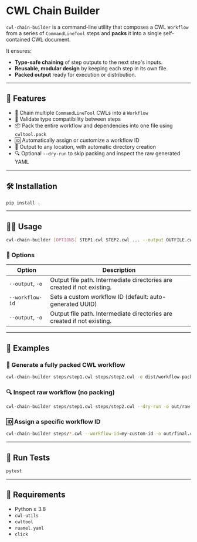 # CWL Chain Builder

`cwl-chain-builder` is a command-line utility that composes a CWL `Workflow` from a series of `CommandLineTool` steps and **packs** it into a single self-contained CWL document.

It ensures:
- **Type-safe chaining** of step outputs to the next step's inputs.
- **Reusable, modular design** by keeping each step in its own file.
- **Packed output** ready for execution or distribution.

---

## 🚀 Features

- 🧱 Chain multiple `CommandLineTool` CWLs into a `Workflow`
- 🧪 Validate type compatibility between steps
- 📦 Pack the entire workflow and dependencies into one file using `cwltool.pack`
- 🆔 Automatically assign or customize a workflow ID
- 💾 Output to any location, with automatic directory creation
- 🔍 Optional `--dry-run` to skip packing and inspect the raw generated YAML

---

## 🛠 Installation

```bash
pip install .
```

---

## 🧑‍💻 Usage

```bash
cwl-chain-builder [OPTIONS] STEP1.cwl STEP2.cwl ... --output OUTFILE.cwl
```

### 🔧 Options

| Option           | Description                                                             |
|------------------|-------------------------------------------------------------------------|
| `--output`, `-o` | Output file path. Intermediate directories are created if not existing.     |
| `--workflow-id`  | Sets a custom workflow ID (default: auto-generated UUID)                |
| `--output`, `-o` | Output file path. Intermediate directories are created if not existing. |

---

## 🧪 Examples

### 🧬 Generate a fully packed CWL workflow

```bash
cwl-chain-builder steps/step1.cwl steps/step2.cwl -o dist/workflow-packed.cwl
```

### 🔍 Inspect raw workflow (no packing)

```bash
cwl-chain-builder steps/step1.cwl steps/step2.cwl --dry-run -o out/raw-workflow.cwl
```

### 🆔 Assign a specific workflow ID

```bash
cwl-chain-builder steps/*.cwl --workflow-id=my-custom-id -o out/final.cwl
```

---

## 🧪 Run Tests

```bash
pytest
```

---

## 🧠 Requirements

- Python ≥ 3.8
- `cwl-utils`
- `cwltool`
- `ruamel.yaml`
- `click`
